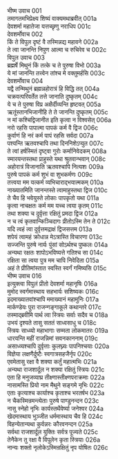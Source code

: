 भीष्म उवाच	001  
तमागतमभिप्रेक्ष्य शिष्यं वाक्यमथाब्रवीत्	001a  
देवशर्मा महातेजा यत्तच्छृणु नराधिप	001c  
देवशर्मोवाच	002  
किं ते विपुल दृष्टं वै तस्मिन्नद्य महावने	002a  
ते त्वा जानन्ति निपुण आत्मा च रुचिरेव च	002c  
विपुल उवाच	003  
ब्रह्मर्षे मिथुनं किं तत्के च ते पुरुषा विभो	003a  
ये मां जानन्ति तत्त्वेन तांश्च मे वक्तुमर्हसि	003c  
देवशर्मोवाच	004  
यद्वै तन्मिथुनं ब्रह्मन्नहोरात्रं हि विद्धि तत्	004a  
चक्रवत्परिवर्तेत तत्ते जानाति दुष्कृतम्	004c  
ये च ते पुरुषा विप्र अक्षैर्दीव्यन्ति हृष्टवत्	005a  
ऋतूंस्तानभिजानीहि ते ते जानन्ति दुष्कृतम्	005c  
न मां कश्चिद्विजानीत इति कृत्वा न विश्वसेत्	006a  
नरो रहसि पापात्मा पापकं कर्म वै द्विज	006c  
कुर्वाणं हि नरं कर्म पापं रहसि सर्वदा	007a  
पश्यन्ति ऋतवश्चापि तथा दिननिशेऽप्युत	007c  
ते त्वां हर्षस्मितं दृष्ट्वा गुरोः कर्मानिवेदकम्	008a  
स्मारयन्तस्तथा प्राहुस्ते यथा श्रुतवान्भवान्	008c  
अहोरात्रं विजानाति ऋतवश्चापि नित्यशः	009a  
पुरुषे पापकं कर्म शुभं वा शुभकर्मणः	009c  
तत्त्वया मम यत्कर्म व्यभिचाराद्भयात्मकम्	010a  
नाख्यातमिति जानन्तस्ते त्वामाहुस्तथा द्विज	010c  
ते चैव हि भवेयुस्ते लोकाः पापकृतो यथा	011a  
कृत्वा नाचक्षतः कर्म मम यच्च त्वया कृतम्	011c  
तथा शक्या च दुर्वृत्ता रक्षितुं प्रमदा द्विज	012a  
न च त्वं कृतवान्किञ्चिदागः प्रीतोऽस्मि तेन ते	012c  
यदि त्वहं त्वा दुर्वृत्तमद्राक्षं द्विजसत्तम	013a  
शपेयं त्वामहं क्रोधान्न मेऽत्रास्ति विचारणा	013c  
सज्जन्ति पुरुषे नार्यः पुंसां सोऽर्थश्च पुष्कलः	014a  
अन्यथा रक्षतः शापोऽभविष्यत्ते गतिश्च सा	014c  
रक्षिता सा त्वया पुत्र मम चापि निवेदिता	015a  
अहं ते प्रीतिमांस्तात स्वस्ति स्वर्गं गमिष्यसि	015c  
भीष्म उवाच	016  
इत्युक्त्वा विपुलं प्रीतो देवशर्मा महानृषिः	016a  
मुमोद स्वर्गमास्थाय सहभार्यः सशिष्यकः	016c  
इदमाख्यातवांश्चापि ममाख्यानं महामुनिः	017a  
मार्कण्डेयः पुरा राजन्गङ्गाकूले कथान्तरे	017c  
तस्माद्ब्रवीमि पार्थ त्वा स्त्रियः सर्वाः सदैव च	018a  
उभयं दृश्यते तासु सततं साध्वसाधु च	018c  
स्त्रियः साध्व्यो महाभागाः सम्मता लोकमातरः	019a  
धारयन्ति महीं राजन्निमां सवनकाननाम्	019c  
असाध्व्यश्चापि दुर्वृत्ताः कुलघ्न्यः पापनिश्चयाः	020a  
विज्ञेया लक्षणैर्दुष्टैः स्वगात्रसहजैर्नृप	020c  
एवमेतासु रक्षा वै शक्या कर्तुं महात्मभिः	021a  
अन्यथा राजशार्दूल न शक्या रक्षितुं स्त्रियः	021c  
एता हि मनुजव्याघ्र तीक्ष्णास्तीक्ष्णपराक्रमाः	022a  
नासामस्ति प्रियो नाम मैथुने सङ्गमे नृभिः	022c  
एताः कृत्याश्च कार्याश्च कृताश्च भरतर्षभ	023a  
न चैकस्मिन्रमन्त्येताः पुरुषे पाण्डुनन्दन	023c  
नासु स्नेहो नृभिः कार्यस्तथैवेर्ष्या जनेश्वर	024a  
खेदमास्थाय भुञ्जीत धर्ममास्थाय चैव हि	024c  
विहन्येतान्यथा कुर्वन्नरः कौरवनन्दन	025a  
सर्वथा राजशार्दूल युक्तिः सर्वत्र पूज्यते	025c  
तेनैकेन तु रक्षा वै विपुलेन कृता स्त्रियाः	026a  
नान्यः शक्तो नृलोकेऽस्मिन्रक्षितुं नृप योषितः	026c  

